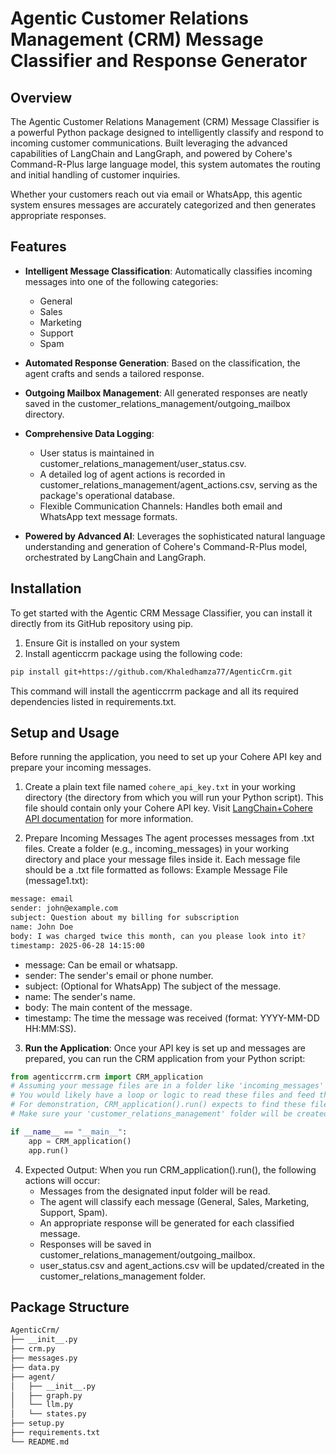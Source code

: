 # Agentic Customer Relations Management (CRM) Message Classifier and Response Generator

## Overview
The Agentic Customer Relations Management (CRM) Message Classifier is a powerful Python package designed to intelligently classify and respond to incoming customer communications. Built leveraging the advanced capabilities of LangChain and LangGraph, and powered by Cohere's Command-R-Plus large language model, this system automates the routing and initial handling of customer inquiries.

Whether your customers reach out via email or WhatsApp, this agentic system ensures messages are accurately categorized and then generates appropriate responses.

## Features
- **Intelligent Message Classification**: Automatically classifies incoming messages into one of the following categories:
    - General
    - Sales
    - Marketing
    - Support
    - Spam
- **Automated Response Generation**: Based on the classification, the agent crafts and sends a tailored response.
- **Outgoing Mailbox Management**: All generated responses are neatly saved in the customer_relations_management/outgoing_mailbox directory.
- **Comprehensive Data Logging**:
    - User status is maintained in customer_relations_management/user_status.csv.
    - A detailed log of agent actions is recorded in customer_relations_management/agent_actions.csv, serving as the package's operational database.
    - Flexible Communication Channels: Handles both email and WhatsApp text message formats.

- **Powered by Advanced AI**: Leverages the sophisticated natural language understanding and generation of Cohere's Command-R-Plus model, orchestrated by LangChain and LangGraph.

## Installation
To get started with the Agentic CRM Message Classifier, you can install it directly from its GitHub repository using pip.
1. Ensure Git is installed on your system
2. Install agenticcrm package using the following code:
```bash
pip install git+https://github.com/Khaledhamza77/AgenticCrm.git
```
This command will install the agenticcrrm package and all its required dependencies listed in requirements.txt.

## Setup and Usage
Before running the application, you need to set up your Cohere API key and prepare your incoming messages.

1. Create a plain text file named `cohere_api_key.txt` in your working directory (the directory from which you will run your Python script). This file should contain only your Cohere API key. Visit [LangChain+Cohere API documentation](https://python.langchain.com/docs/integrations/providers/cohere/#chat) for more information.

2. Prepare Incoming Messages
The agent processes messages from .txt files. Create a folder (e.g., incoming_messages) in your working directory and place your message files inside it. Each message file should be a .txt file formatted as follows:
Example Message File (message1.txt):
```bash
message: email
sender: john@example.com
subject: Question about my billing for subscription
name: John Doe
body: I was charged twice this month, can you please look into it?
timestamp: 2025-06-28 14:15:00
```
- message: Can be email or whatsapp.
- sender: The sender's email or phone number.
- subject: (Optional for WhatsApp) The subject of the message.
- name: The sender's name.
- body: The main content of the message.
- timestamp: The time the message was received (format: YYYY-MM-DD HH:MM:SS).

3. **Run the Application**: Once your API key is set up and messages are prepared, you can run the CRM application from your Python script:
```python
from agenticcrrm.crm import CRM_application
# Assuming your message files are in a folder like 'incoming_messages'
# You would likely have a loop or logic to read these files and feed them to the CRM_application
# For demonstration, CRM_application().run() expects to find these files based on its internal logic.
# Make sure your 'customer_relations_management' folder will be created in the current working directory.

if __name__ == "__main__":
    app = CRM_application()
    app.run()
```
4. Expected Output: When you run CRM_application().run(), the following actions will occur:
    - Messages from the designated input folder will be read.
    - The agent will classify each message (General, Sales, Marketing, Support, Spam).
    - An appropriate response will be generated for each classified message.
    - Responses will be saved in customer_relations_management/outgoing_mailbox.
    - user_status.csv and agent_actions.csv will be updated/created in the customer_relations_management folder.

## Package Structure

```bash
AgenticCrm/
├── __init__.py
├── crm.py
├── messages.py
├── data.py
├── agent/
│   ├── __init__.py
│   ├── graph.py
│   └── llm.py
│   └── states.py
├── setup.py
├── requirements.txt
└── README.md
```